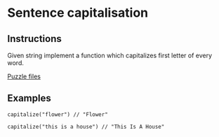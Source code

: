 # Sentence capitalisation

## Instructions

Given string implement a function which capitalizes first letter of every word.

[Puzzle files](.)

## Examples

```
capitalize("flower") // "Flower"

capitalize("this is a house") // "This Is A House"
```

